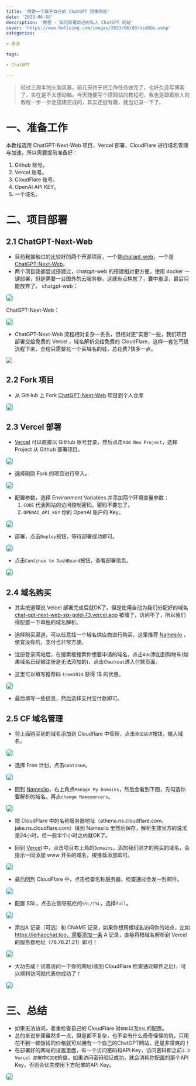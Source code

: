 ```yaml
---
title: '搭建一个属于自己的 ChatGPT 镜像网站'
date: '2023-06-08'
description: '教程 - 如何部署自己的私人 ChatGPT 网站'
cover: 'https://www.helloimg.com/images/2023/06/09/osdDQu.webp'
categories:

- 杂谈

tags:

- ChatGPT

---
```


> 经过三周半的头脑风暴，前几天终于把工作任务做完了，也好久没写博客了，实在是不太想动脑。今天随便写个搭网站的教程吧，我也是跟着别人的教程一步一步走搭建完成的，其实还挺有趣，就当记录一下了。

# 一、准备工作

本教程选用 ChatGPT-Next-Web 项目，Vercel 部署，CloudFlare 进行域名管理与加速，所以需要提前准备好：
 1. Github 账号。
 2. Vercel 账号。
 3. CloudFlare 账号。
 4. OpenAI API KEY。
 5. 一个域名。

# 二、项目部署

## 2.1 ChatGPT-Next-Web

- 目前我接触过的比较好的两个开源项目，一个是[chatgpt-web](https://github.com/Chanzhaoyu/chatgpt-web)，一个是[ChatGPT-Next-Web](https://github.com/Yidadaa/ChatGPT-Next-Web)。
- 两个项目我都尝试搭建过，chatgpt-web 的搭建相对更方便，使用 docker 一键部署，但是需要一台国外的云服务器。这就有点尴尬了，囊中羞涩，最后只能放弃了。
chatgpt-web： 

<img src="https://www.helloimg.com/images/2023/06/09/osdIyv.png" style="border: 0.1px solid #00BFFF; border-radius: 5px;">

ChatGPT-Next-Web：

<img src="https://www.helloimg.com/images/2023/06/09/osd8mE.png" style="border: 0.1px solid #00BFFF; border-radius: 5px;">

- ChatGPT-Next-Web 流程相对复杂一丢丢，但相对更"实惠"一些，我们项目部署交给免费的 Vercel ，域名解析交给免费的 CloudFlare，这样一套乞丐级流程下来，全程只需要花一个买域名的钱，总花费7快多一点。

<img src="https://www.helloimg.com/images/2023/06/08/oslmMu.jpg">

## 2.2 Fork 项目

- 从 GitHub 上 Fork [ChatGPT-Next-Web](https://github.com/Yidadaa/ChatGPT-Next-Web) 项目到个人仓库

<img src="https://www.helloimg.com/images/2023/06/09/osTOiv.jpg" style="border: 0.1px solid #00BFFF; border-radius: 5px;">

## 2.3 Vercel 部署

- [Vercel](https://vercel.com/) 可以直接以 GitHub 账号登录，然后点击`Add New Project`，选择 Project 从 Github 部署项目。

<img src="https://www.helloimg.com/images/2023/06/09/osTws9.jpg" style="border: 0.1px solid #00BFFF; border-radius: 5px;">

- 选择刚刚 Fork 的项目进行导入。

<img src="https://www.helloimg.com/images/2023/06/09/osT0vX.jpg" style="border: 0.1px solid #00BFFF; border-radius: 5px;">

- 配置参数，选择 Environment Variables 并添加两个环境变量参数：
  1. `CODE` 代表网站的访问控制密码，密码不要忘了。
  2. `OPENAI_API_KEY` 你的 OpenAI 账户的 Key。

<img src="https://www.helloimg.com/images/2023/06/09/osT7K6.jpg" style="border: 0.1px solid #00BFFF; border-radius: 5px;">

- 部署，点击`Deploy`按钮，等待部署成功即可。

<img src="https://www.helloimg.com/images/2023/06/09/osdKcY.png" style="border: 0.1px solid #00BFFF; border-radius: 5px;">

- 点击`Continue to DashBoard`按钮，查看部署信息。

<img src="https://www.helloimg.com/images/2023/06/09/osdV8M.png" style="border: 0.1px solid #00BFFF; border-radius: 5px;">

## 2.4 域名购买

- 其实按道理说 Velcel 部署完成后就OK了。但是使用自动为我们分配好的域名 [chat-gpt-next-web-six-gold-73.vercel.app](https://chat-gpt-next-web-six-gold-73.vercel.app/) 被墙了，访问不了，所以我们得配置一下单独的域名解析。

- 选择购买渠道。可以任意找一个域名供应商进行购买，这里推荐 [Namesilo](https://www.namesilo.com/) ，便宜没有坑，支付也非常方便。

- 注册登录网站后，在搜索框搜索你想要申请的域名，点击`Add`添加到购物车(如果域名已经被注册是无法添加的)，点击`Checkout`进入付款页面。

- 这里可以填写推荐码 `tree1024` 获得 1$ 的优惠。

<img src="https://www.helloimg.com/images/2023/06/09/osdhS6.png" style="border: 0.1px solid #00BFFF; border-radius: 5px;"> 

- 最后填写一些信息，然后选择支付宝付款即可。

## 2.5 CF 域名管理

- 将上面购买到的域名添加到 Cloudflare 中管理，点击`添加站点`按钮，输入域名。

<img src="https://www.helloimg.com/images/2023/06/09/osdy5R.png" style="border: 0.1px solid #00BFFF; border-radius: 5px;">

- 选择 Free 计划，点击`Continue`。

<img src="https://www.helloimg.com/images/2023/06/09/osvBdA.png" style="border: 0.1px solid #00BFFF; border-radius: 5px;">

- 回到 [Namesilo](https://www.namesilo.com/)，右上角点`Manage My Domains`，然后会看到下图，先勾选你要解析的域名，再点`change Nameservers`。

<img src="https://www.helloimg.com/images/2023/06/09/osvPoc.png" style="border: 0.1px solid #00BFFF; border-radius: 5px;">

- 把 CloudFlare 中的名称服务器地址（athena.ns.cloudflare.com、jake.ns.cloudflare.com）填到 Namesilo 里然后保存，解析生效官方的说法是24小时，但一般半个小时之内就OK了。

- 回到 [Vercel](https://vercel.com/) 中，点击项目右上角的`Domains`。添加我们刚才的购买的域名，会提示一同添加 www 开头的域名，按推荐添加即可。

<img src="https://www.helloimg.com/images/2023/06/09/osvZ2m.png" style="border: 0.1px solid #00BFFF; border-radius: 5px;">

- 最后回到 CloudFlare 中，点击检查名称服务器，检查通过会发一封邮件。

<img src="https://www.helloimg.com/images/2023/06/09/osves1.png" style="border: 0.1px solid #00BFFF; border-radius: 5px;">

- 配置 SSL，点击左侧导航栏的`SSL/TSL`，选择`full`。

<img src="https://www.helloimg.com/images/2023/06/09/osvJeo.png" style="border: 0.1px solid #00BFFF; border-radius: 5px;">

- 添加A 记录（可选）和 CNAME 记录，如果你想用根域名访问你的站点，比如 https://leihaochat.top，需要添加一条 A 记录，直接将根域名解析到 Vercel 的服务器地址（76.76.21.21）即可！

<img src="https://www.helloimg.com/images/2023/06/09/osvi5u.png" style="border: 0.1px solid #00BFFF; border-radius: 5px;">

- 大功告成！试着访问一下你的网址(收到 CloudFlare 检查通过邮件之后)，可以顺利访问就代表你成功了！

<img src="https://www.helloimg.com/images/2023/06/09/osvnsv.png" style="border: 0.1px solid #00BFFF; border-radius: 5px;">

# 三、总结

- 如果无法访问，着重检查自己的 CloudFlare 对`DNS`以及`SSL`的配置。
- 总的来说步骤虽然多一点，但是都不复杂，也不会有什么奇奇怪怪的坑，只用花不到一顿饭钱的价格就可以拥有一个自己的ChatGPT网站，还是非常爽的！
- 在部署好的网站的设置里面，有一个访问密码和API Key，访问密码即之前`2.3 Vercel 部署`中`CODE`的值，如果访问密码验证成功，就会消耗你配置的那个API Key，否则会优先使用下方配置的API Key。

<img src="https://www.helloimg.com/images/2023/06/09/osvHvE.png" style="border: 0.1px solid #00BFFF; border-radius: 5px;">